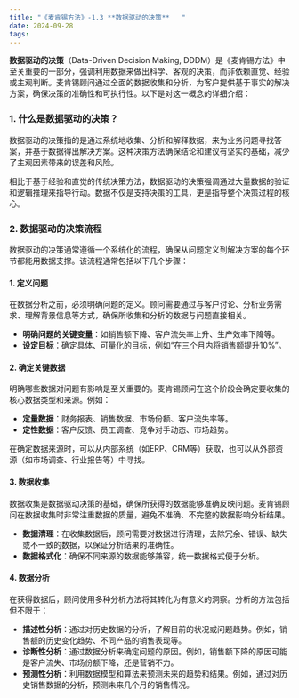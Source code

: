 ```yaml
---
title: "《麦肯锡方法》-1.3 **数据驱动的决策**   "
date: 2024-09-28
tags: 
---
```

**数据驱动的决策**（Data-Driven Decision Making, DDDM）是《麦肯锡方法》中至关重要的一部分，强调利用数据来做出科学、客观的决策，而非依赖直觉、经验或主观判断。麦肯锡顾问通过全面的数据收集和分析，为客户提供基于事实的解决方案，确保决策的准确性和可执行性。以下是对这一概念的详细介绍：

### 1. **什么是数据驱动的决策？**
数据驱动的决策指的是通过系统地收集、分析和解释数据，来为业务问题寻找答案，并基于数据得出解决方案。这种决策方法确保结论和建议有坚实的基础，减少了主观因素带来的误差和风险。

相比于基于经验和直觉的传统决策方法，数据驱动的决策强调通过大量数据的验证和逻辑推理来指导行动。数据不仅是支持决策的工具，更是指导整个决策过程的核心。

### 2. **数据驱动的决策流程**
数据驱动的决策通常遵循一个系统化的流程，确保从问题定义到解决方案的每个环节都能用数据支撑。该流程通常包括以下几个步骤：

#### 1. **定义问题**
在数据分析之前，必须明确问题的定义。顾问需要通过与客户讨论、分析业务需求、理解背景信息等方式，确保所收集和分析的数据与问题直接相关。

   - **明确问题的关键变量**：如销售额下降、客户流失率上升、生产效率下降等。
   - **设定目标**：确定具体、可量化的目标，例如“在三个月内将销售额提升10%”。

#### 2. **确定关键数据**
明确哪些数据对问题有影响是至关重要的。麦肯锡顾问在这个阶段会确定要收集的核心数据类型和来源。例如：
   - **定量数据**：财务报表、销售数据、市场份额、客户流失率等。
   - **定性数据**：客户反馈、员工调查、竞争对手动态、市场趋势。

   在确定数据来源时，可以从内部系统（如ERP、CRM等）获取，也可以从外部资源（如市场调查、行业报告等）中寻找。

#### 3. **数据收集**
数据收集是数据驱动决策的基础，确保所获得的数据能够准确反映问题。麦肯锡顾问在数据收集时非常注重数据的质量，避免不准确、不完整的数据影响分析结果。

   - **数据清理**：在收集数据后，顾问需要对数据进行清理，去除冗余、错误、缺失或不一致的数据，以保证分析结果的准确性。
   - **数据格式化**：确保不同来源的数据能够兼容，统一数据格式便于分析。

#### 4. **数据分析**
在获得数据后，顾问使用多种分析方法将其转化为有意义的洞察。分析的方法包括但不限于：

   - **描述性分析**：通过对历史数据的分析，了解目前的状况或问题趋势。例如，销售额的历史变化趋势、不同产品的销售表现等。
   - **诊断性分析**：通过数据分析来确定问题的原因。例如，销售额下降的原因可能是客户流失、市场份额下降，还是营销不力。
   - **预测性分析**：利用数据模型和算法来预测未来的趋势和结果。例如，通过对历史销售数据的分析，预测未来几个月的销售情况。